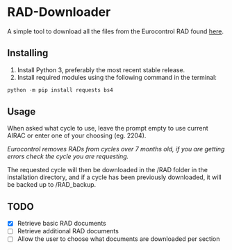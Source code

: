 # RAD-Downloader

A simple tool to download all the files from the Eurocontrol RAD found [here](https://www.nm.eurocontrol.int/RAD/).

## Installing

1. Install Python 3, preferably the most recent stable release.
2. Install required modules using the following command in the terminal:
```python
python -m pip install requests bs4
```

## Usage

When asked what cycle to use, leave the prompt empty to use current AIRAC or enter one of your choosing (eg. 2204).

*Eurocontrol removes RADs from cycles over 7 months old, if you are getting errors check the cycle you are requesting.*

The requested cycle will then be downloaded in the /RAD folder in the installation directory, and if a cycle has been previously downloaded, it will be backed up to /RAD_backup.

## TODO

- [x] Retrieve basic RAD documents
- [ ] Retrieve additional RAD documents
- [ ] Allow the user to choose what documents are downloaded per section
